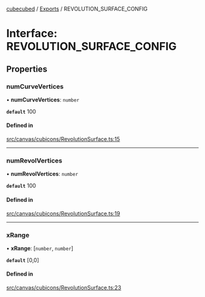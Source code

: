 [cubecubed](/reference/README.md) / [Exports](/reference/modules.md) / REVOLUTION\_SURFACE\_CONFIG

# Interface: REVOLUTION\_SURFACE\_CONFIG

## Properties

### numCurveVertices

• **numCurveVertices**: `number`

**`default`** 100

#### Defined in

[src/canvas/cubicons/RevolutionSurface.ts:15](https://github.com/imaphatduc/cubecubed/blob/e48fd86/src/canvas/cubicons/RevolutionSurface.ts#L15)

___

### numRevolVertices

• **numRevolVertices**: `number`

**`default`** 100

#### Defined in

[src/canvas/cubicons/RevolutionSurface.ts:19](https://github.com/imaphatduc/cubecubed/blob/e48fd86/src/canvas/cubicons/RevolutionSurface.ts#L19)

___

### xRange

• **xRange**: [`number`, `number`]

**`default`** [0,0]

#### Defined in

[src/canvas/cubicons/RevolutionSurface.ts:23](https://github.com/imaphatduc/cubecubed/blob/e48fd86/src/canvas/cubicons/RevolutionSurface.ts#L23)
